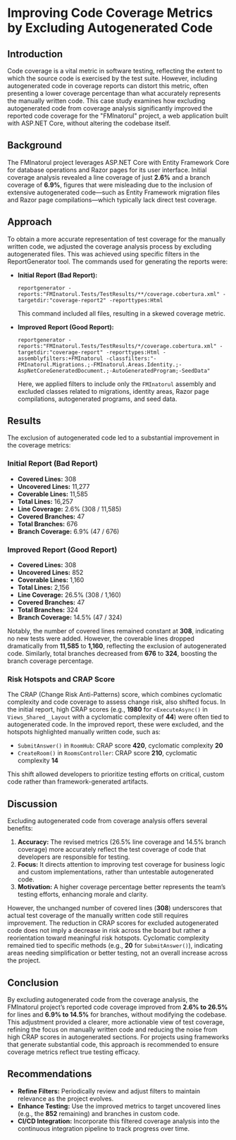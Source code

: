 # Improving Code Coverage Metrics by Excluding Autogenerated Code

## Introduction
Code coverage is a vital metric in software testing, reflecting the extent to which the source code is exercised by the test suite. However, including autogenerated code in coverage reports can distort this metric, often presenting a lower coverage percentage than what accurately represents the manually written code. This case study examines how excluding autogenerated code from coverage analysis significantly improved the reported code coverage for the "FMInatorul" project, a web application built with ASP.NET Core, without altering the codebase itself.

## Background
The FMInatorul project leverages ASP.NET Core with Entity Framework Core for database operations and Razor pages for its user interface. Initial coverage analysis revealed a line coverage of just **2.6%** and a branch coverage of **6.9%**, figures that were misleading due to the inclusion of extensive autogenerated code—such as Entity Framework migration files and Razor page compilations—which typically lack direct test coverage.

## Approach
To obtain a more accurate representation of test coverage for the manually written code, we adjusted the coverage analysis process by excluding autogenerated files. This was achieved using specific filters in the ReportGenerator tool. The commands used for generating the reports were:

- **Initial Report (Bad Report):**
  ```
  reportgenerator -reports:"FMInatorul.Tests/TestResults/**/coverage.cobertura.xml" -targetdir:"coverage-report2" -reporttypes:Html
  ```
  This command included all files, resulting in a skewed coverage metric.

- **Improved Report (Good Report):**
  ```
  reportgenerator -reports:"FMInatorul.Tests/TestResults/*/coverage.cobertura.xml" -targetdir:"coverage-report" -reporttypes:Html -assemblyfilters:+FMInatorul -classfilters:"-FMInatorul.Migrations.;-FMInatorul.Areas.Identity.;-AspNetCoreGeneratedDocument.;-AutoGeneratedProgram;-SeedData"
  ```
  Here, we applied filters to include only the `FMInatorul` assembly and excluded classes related to migrations, identity areas, Razor page compilations, autogenerated programs, and seed data.

## Results
The exclusion of autogenerated code led to a substantial improvement in the coverage metrics:

### Initial Report (Bad Report)
- **Covered Lines:** 308
- **Uncovered Lines:** 11,277
- **Coverable Lines:** 11,585
- **Total Lines:** 16,257
- **Line Coverage:** 2.6% (308 / 11,585)
- **Covered Branches:** 47
- **Total Branches:** 676
- **Branch Coverage:** 6.9% (47 / 676)

### Improved Report (Good Report)
- **Covered Lines:** 308
- **Uncovered Lines:** 852
- **Coverable Lines:** 1,160
- **Total Lines:** 2,156
- **Line Coverage:** 26.5% (308 / 1,160)
- **Covered Branches:** 47
- **Total Branches:** 324
- **Branch Coverage:** 14.5% (47 / 324)

Notably, the number of covered lines remained constant at **308**, indicating no new tests were added. However, the coverable lines dropped dramatically from **11,585** to **1,160**, reflecting the exclusion of autogenerated code. Similarly, total branches decreased from **676** to **324**, boosting the branch coverage percentage.

### Risk Hotspots and CRAP Score
The CRAP (Change Risk Anti-Patterns) score, which combines cyclomatic complexity and code coverage to assess change risk, also shifted focus. In the initial report, high CRAP scores (e.g., **1980** for `<ExecuteAsync()` in `Views_Shared__Layout` with a cyclomatic complexity of **44**) were often tied to autogenerated code. In the improved report, these were excluded, and the hotspots highlighted manually written code, such as:
- `SubmitAnswer()` in `RoomHub`: CRAP score **420**, cyclomatic complexity **20**
- `CreateRoom()` in `RoomsController`: CRAP score **210**, cyclomatic complexity **14**

This shift allowed developers to prioritize testing efforts on critical, custom code rather than framework-generated artifacts.

## Discussion
Excluding autogenerated code from coverage analysis offers several benefits:

1. **Accuracy:** The revised metrics (26.5% line coverage and 14.5% branch coverage) more accurately reflect the test coverage of code that developers are responsible for testing.
2. **Focus:** It directs attention to improving test coverage for business logic and custom implementations, rather than untestable autogenerated code.
3. **Motivation:** A higher coverage percentage better represents the team’s testing efforts, enhancing morale and clarity.

However, the unchanged number of covered lines (**308**) underscores that actual test coverage of the manually written code still requires improvement. The reduction in CRAP scores for excluded autogenerated code does not imply a decrease in risk across the board but rather a reorientation toward meaningful risk hotspots. Cyclomatic complexity remained tied to specific methods (e.g., **20** for `SubmitAnswer()`), indicating areas needing simplification or better testing, not an overall increase across the project.

## Conclusion
By excluding autogenerated code from the coverage analysis, the FMInatorul project’s reported code coverage improved from **2.6% to 26.5%** for lines and **6.9% to 14.5%** for branches, without modifying the codebase. This adjustment provided a clearer, more actionable view of test coverage, refining the focus on manually written code and reducing the noise from high CRAP scores in autogenerated sections. For projects using frameworks that generate substantial code, this approach is recommended to ensure coverage metrics reflect true testing efficacy.

## Recommendations
- **Refine Filters:** Periodically review and adjust filters to maintain relevance as the project evolves.
- **Enhance Testing:** Use the improved metrics to target uncovered lines (e.g., the **852** remaining) and branches in custom code.
- **CI/CD Integration:** Incorporate this filtered coverage analysis into the continuous integration pipeline to track progress over time.
